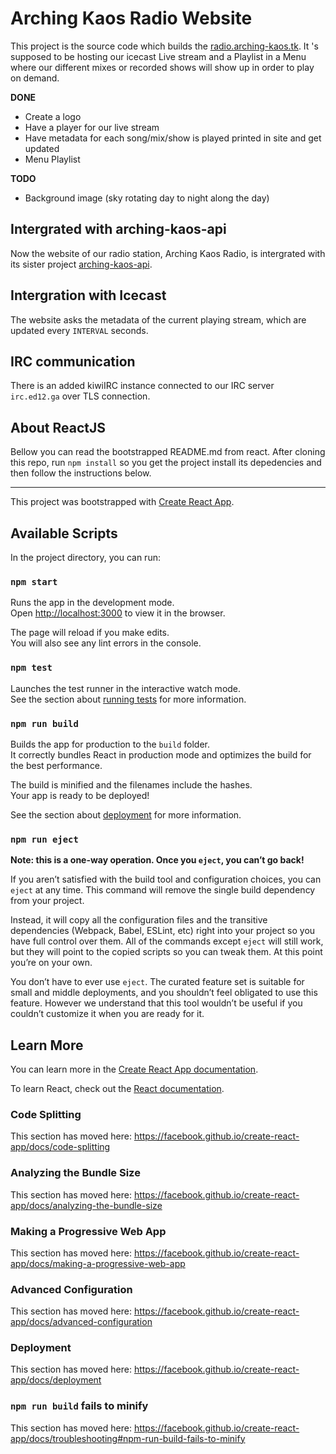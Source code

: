 # Arching Kaos Radio Website

This project is the source code which builds the [radio.arching-kaos.tk](http://radio.arching-kaos.tk/). It 's supposed to be hosting our icecast Live stream and a Playlist in a Menu where our different mixes or recorded shows will show up in order to play on demand.

**DONE**
- Create a logo
- Have a player for our live stream
- Have metadata for each song/mix/show is played printed in site and get updated
- Menu Playlist

**TODO**
- Background image (sky rotating day to night along the day)

## Intergrated with arching-kaos-api

Now the website of our radio station, Arching Kaos Radio, is intergrated with its sister project [arching-kaos-api](http://y.kaotisk-hund.tk:3000/kaotisk/arching-kaos-api).

## Intergration with Icecast

The website asks the metadata of the current playing stream, which are updated every `INTERVAL` seconds.

## IRC communication

There is an added kiwiIRC instance connected to our IRC server `irc.ed12.ga` over TLS connection.

##  About ReactJS

Bellow you can read the bootstrapped README.md from react. After cloning this repo, run `npm install` so you get the project install its depedencies and then follow the instructions below.

----------

This project was bootstrapped with [Create React App](https://github.com/facebook/create-react-app).

## Available Scripts

In the project directory, you can run:

### `npm start`

Runs the app in the development mode.<br>
Open [http://localhost:3000](http://localhost:3000) to view it in the browser.

The page will reload if you make edits.<br>
You will also see any lint errors in the console.

### `npm test`

Launches the test runner in the interactive watch mode.<br>
See the section about [running tests](https://facebook.github.io/create-react-app/docs/running-tests) for more information.

### `npm run build`

Builds the app for production to the `build` folder.<br>
It correctly bundles React in production mode and optimizes the build for the best performance.

The build is minified and the filenames include the hashes.<br>
Your app is ready to be deployed!

See the section about [deployment](https://facebook.github.io/create-react-app/docs/deployment) for more information.

### `npm run eject`

**Note: this is a one-way operation. Once you `eject`, you can’t go back!**

If you aren’t satisfied with the build tool and configuration choices, you can `eject` at any time. This command will remove the single build dependency from your project.

Instead, it will copy all the configuration files and the transitive dependencies (Webpack, Babel, ESLint, etc) right into your project so you have full control over them. All of the commands except `eject` will still work, but they will point to the copied scripts so you can tweak them. At this point you’re on your own.

You don’t have to ever use `eject`. The curated feature set is suitable for small and middle deployments, and you shouldn’t feel obligated to use this feature. However we understand that this tool wouldn’t be useful if you couldn’t customize it when you are ready for it.

## Learn More

You can learn more in the [Create React App documentation](https://facebook.github.io/create-react-app/docs/getting-started).

To learn React, check out the [React documentation](https://reactjs.org/).

### Code Splitting

This section has moved here: https://facebook.github.io/create-react-app/docs/code-splitting

### Analyzing the Bundle Size

This section has moved here: https://facebook.github.io/create-react-app/docs/analyzing-the-bundle-size

### Making a Progressive Web App

This section has moved here: https://facebook.github.io/create-react-app/docs/making-a-progressive-web-app

### Advanced Configuration

This section has moved here: https://facebook.github.io/create-react-app/docs/advanced-configuration

### Deployment

This section has moved here: https://facebook.github.io/create-react-app/docs/deployment

### `npm run build` fails to minify

This section has moved here: https://facebook.github.io/create-react-app/docs/troubleshooting#npm-run-build-fails-to-minify
